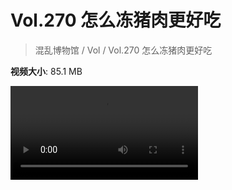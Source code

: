 # Vol.270 怎么冻猪肉更好吃

> 混乱博物馆 / Vol / Vol.270 怎么冻猪肉更好吃

**视频大小**: 85.1 MB

<div class="video"><video src="https://file.hsyhx.top/video/270.mp4" controls preload>🤔 您的浏览器不支持 video 标签</video></div>